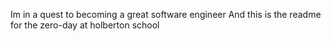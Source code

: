 Im in a quest to becoming a great software engineer
And this is the readme for the zero-day at holberton school
